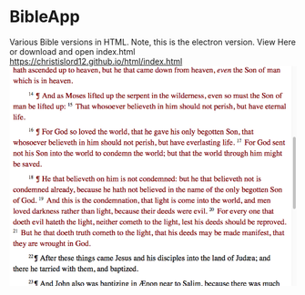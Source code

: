 # BibleApp
Various Bible versions in HTML. Note, this is the electron version. 
View Here or download and open index.html
https://christislord12.github.io/html/index.html
![Alt text](screenshot.png?raw=true "Screenshot")
